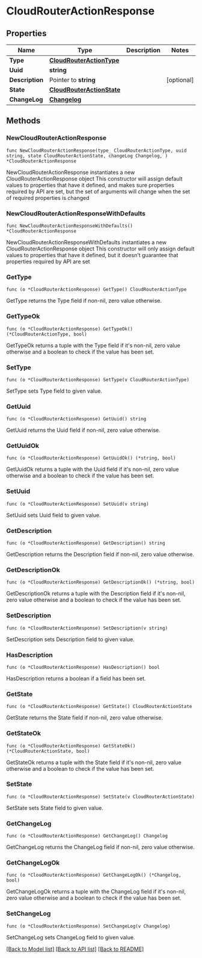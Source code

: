 # CloudRouterActionResponse

## Properties

Name | Type | Description | Notes
------------ | ------------- | ------------- | -------------
**Type** | [**CloudRouterActionType**](CloudRouterActionType.md) |  | 
**Uuid** | **string** |  | 
**Description** | Pointer to **string** |  | [optional] 
**State** | [**CloudRouterActionState**](CloudRouterActionState.md) |  | 
**ChangeLog** | [**Changelog**](Changelog.md) |  | 

## Methods

### NewCloudRouterActionResponse

`func NewCloudRouterActionResponse(type_ CloudRouterActionType, uuid string, state CloudRouterActionState, changeLog Changelog, ) *CloudRouterActionResponse`

NewCloudRouterActionResponse instantiates a new CloudRouterActionResponse object
This constructor will assign default values to properties that have it defined,
and makes sure properties required by API are set, but the set of arguments
will change when the set of required properties is changed

### NewCloudRouterActionResponseWithDefaults

`func NewCloudRouterActionResponseWithDefaults() *CloudRouterActionResponse`

NewCloudRouterActionResponseWithDefaults instantiates a new CloudRouterActionResponse object
This constructor will only assign default values to properties that have it defined,
but it doesn't guarantee that properties required by API are set

### GetType

`func (o *CloudRouterActionResponse) GetType() CloudRouterActionType`

GetType returns the Type field if non-nil, zero value otherwise.

### GetTypeOk

`func (o *CloudRouterActionResponse) GetTypeOk() (*CloudRouterActionType, bool)`

GetTypeOk returns a tuple with the Type field if it's non-nil, zero value otherwise
and a boolean to check if the value has been set.

### SetType

`func (o *CloudRouterActionResponse) SetType(v CloudRouterActionType)`

SetType sets Type field to given value.


### GetUuid

`func (o *CloudRouterActionResponse) GetUuid() string`

GetUuid returns the Uuid field if non-nil, zero value otherwise.

### GetUuidOk

`func (o *CloudRouterActionResponse) GetUuidOk() (*string, bool)`

GetUuidOk returns a tuple with the Uuid field if it's non-nil, zero value otherwise
and a boolean to check if the value has been set.

### SetUuid

`func (o *CloudRouterActionResponse) SetUuid(v string)`

SetUuid sets Uuid field to given value.


### GetDescription

`func (o *CloudRouterActionResponse) GetDescription() string`

GetDescription returns the Description field if non-nil, zero value otherwise.

### GetDescriptionOk

`func (o *CloudRouterActionResponse) GetDescriptionOk() (*string, bool)`

GetDescriptionOk returns a tuple with the Description field if it's non-nil, zero value otherwise
and a boolean to check if the value has been set.

### SetDescription

`func (o *CloudRouterActionResponse) SetDescription(v string)`

SetDescription sets Description field to given value.

### HasDescription

`func (o *CloudRouterActionResponse) HasDescription() bool`

HasDescription returns a boolean if a field has been set.

### GetState

`func (o *CloudRouterActionResponse) GetState() CloudRouterActionState`

GetState returns the State field if non-nil, zero value otherwise.

### GetStateOk

`func (o *CloudRouterActionResponse) GetStateOk() (*CloudRouterActionState, bool)`

GetStateOk returns a tuple with the State field if it's non-nil, zero value otherwise
and a boolean to check if the value has been set.

### SetState

`func (o *CloudRouterActionResponse) SetState(v CloudRouterActionState)`

SetState sets State field to given value.


### GetChangeLog

`func (o *CloudRouterActionResponse) GetChangeLog() Changelog`

GetChangeLog returns the ChangeLog field if non-nil, zero value otherwise.

### GetChangeLogOk

`func (o *CloudRouterActionResponse) GetChangeLogOk() (*Changelog, bool)`

GetChangeLogOk returns a tuple with the ChangeLog field if it's non-nil, zero value otherwise
and a boolean to check if the value has been set.

### SetChangeLog

`func (o *CloudRouterActionResponse) SetChangeLog(v Changelog)`

SetChangeLog sets ChangeLog field to given value.



[[Back to Model list]](../README.md#documentation-for-models) [[Back to API list]](../README.md#documentation-for-api-endpoints) [[Back to README]](../README.md)


